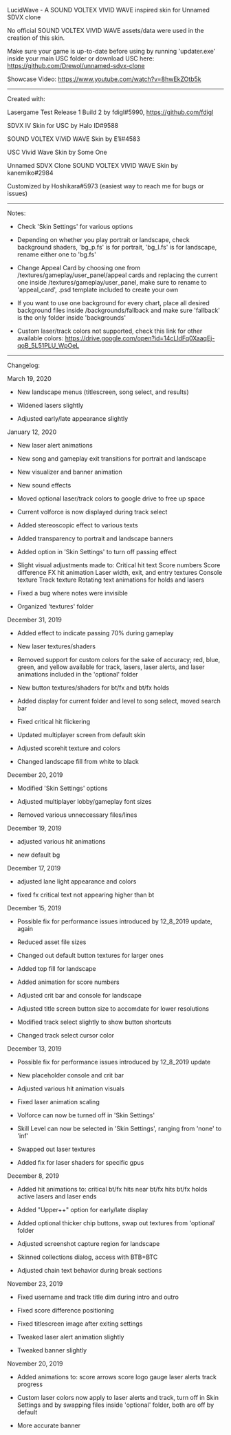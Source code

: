 
LucidWave - A SOUND VOLTEX VIVID WAVE inspired skin for Unnamed SDVX clone

No official SOUND VOLTEX VIVID WAVE assets/data were used in the creation of this skin.

Make sure your game is up-to-date before using by running 'updater.exe' inside your main USC folder or download USC here: 
https://github.com/Drewol/unnamed-sdvx-clone

Showcase Video:
https://www.youtube.com/watch?v=8hwEkZOtb5k

--------------------------------------------------------------------------------

Created with:

Lasergame Test Release 1 Build 2 by fdigl#5990, https://github.com/fdigl

SDVX IV Skin for USC by Halo ID#9588

SOUND VOLTEX ViViD WAVE Skin by E1i#4583

USC Vivid Wave Skin by Some One

Unnamed SDVX Clone SOUND VOLTEX VIVID WAVE Skin by kanemiko#2984

Customized by Hoshikara#5973 (easiest way to reach me for bugs or issues)

--------------------------------------------------------------------------------

Notes:

- Check 'Skin Settings' for various options

- Depending on whether you play portrait or landscape, check background shaders, 'bg_p.fs' is for portrait, 'bg_l.fs' is for landscape, rename either one to 'bg.fs'
    
- Change Appeal Card by choosing one from /textures/gameplay/user_panel/appeal cards and replacing the current one
inside /textures/gameplay/user_panel, make sure to rename to 'appeal_card', .psd template included to create your own

- If you want to use one background for every chart, place all desired background files inside /backgrounds/fallback and make sure 'fallback' is the only folder inside 'backgrounds'

- Custom laser/track colors not supported, check this link for other available colors:
https://drive.google.com/open?id=14cLldFq0XaaqEj-qoB_5L51PLU_WpOeL

--------------------------------------------------------------------------------

Changelog:

March 19, 2020

- New landscape menus (titlescreen, song select, and results)

- Widened lasers slightly

- Adjusted early/late appearance slightly

January 12, 2020

- New laser alert animations

- New song and gameplay exit transitions for portrait and landscape

- New visualizer and banner animation

- New sound effects

- Moved optional laser/track colors to google drive to free up space

- Current volforce is now displayed during track select

- Added stereoscopic effect to various texts

- Added transparency to portrait and landscape banners

- Added option in 'Skin Settings' to turn off passing effect

- Slight visual adjustments made to:
    Critical hit text
    Score numbers
    Score difference
    FX hit animation
    Laser width, exit, and entry textures
    Console texture
    Track texture
    Rotating text animations for holds and lasers

- Fixed a bug where notes were invisible

- Organized 'textures' folder


December 31, 2019

- Added effect to indicate passing 70% during gameplay

- New laser textures/shaders

- Removed support for custom colors for the sake of accuracy; red, blue, green, and yellow available for track, lasers, laser alerts, and laser animations included in the 'optional' folder

- New button textures/shaders for bt/fx and bt/fx holds

- Added display for current folder and level to song select, moved search bar

- Fixed critical hit flickering

- Updated multiplayer screen from default skin

- Adjusted scorehit texture and colors

- Changed landscape fill from white to black

December 20, 2019

- Modified 'Skin Settings' options

- Adjusted multiplayer lobby/gameplay font sizes

- Removed various unneccessary files/lines

December 19, 2019

- adjusted various hit animations

- new default bg


December 17, 2019

- adjusted lane light appearance and colors

- fixed fx critical text not appearing higher than bt


December 15, 2019

- Possible fix for performance issues introduced by 12_8_2019 update, again

- Reduced asset file sizes

- Changed out default button textures for larger ones

- Added top fill for landscape

- Added animation for score numbers

- Adjusted crit bar and console for landscape

- Adjusted title screen button size to accomdate for lower resolutions

- Modified track select slightly to show button shortcuts

- Changed track select cursor color


December 13, 2019

- Possible fix for performance issues introduced by 12_8_2019 update

- New placeholder console and crit bar

- Adjusted various hit animation visuals

- Fixed laser animation scaling

- Volforce can now be turned off in 'Skin Settings'

- Skill Level can now be selected in 'Skin Settings', ranging from 'none' to 'inf'

- Swapped out laser textures

- Added fix for laser shaders for specific gpus


December 8, 2019

- Added hit animations to:
    critical bt/fx hits
    near bt/fx hits
    bt/fx holds
    active lasers and laser ends

- Added "Upper++" option for early/late display

- Added optional thicker chip buttons, swap out textures from 'optional' folder

- Adjusted screenshot capture region for landscape

- Skinned collections dialog, access with BTB+BTC

- Adjusted chain text behavior during break sections


November 23, 2019

- Fixed username and track title dim during intro and outro

- Fixed score difference positioning

- Fixed titlescreen image after exiting settings

- Tweaked laser alert animation slightly

- Tweaked banner slightly


November 20, 2019

- Added animations to:
    score arrows
    score logo
    gauge
    laser alerts
    track progress

- Custom laser colors now apply to laser alerts and track, turn off in Skin Settings and by swapping files inside 'optional' folder, both are off by default

- More accurate banner
